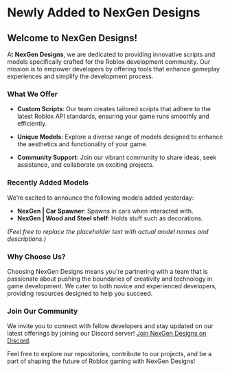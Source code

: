 # Newly Added to NexGen Designs

## Welcome to NexGen Designs!

At **NexGen Designs**, we are dedicated to providing innovative scripts and models specifically crafted for the Roblox development community. Our mission is to empower developers by offering tools that enhance gameplay experiences and simplify the development process.

### What We Offer

- **Custom Scripts**: Our team creates tailored scripts that adhere to the latest Roblox API standards, ensuring your game runs smoothly and efficiently.
  
- **Unique Models**: Explore a diverse range of models designed to enhance the aesthetics and functionality of your game.

- **Community Support**: Join our vibrant community to share ideas, seek assistance, and collaborate on exciting projects.

### Recently Added Models

We’re excited to announce the following models added yesterday:

- **NexGen | Car Spawner**: Spawns in cars when interacted with.
- **NexGen | Wood and Steel shelf**: Holds stuff such as decorations.

*(Feel free to replace the placeholder text with actual model names and descriptions.)*

### Why Choose Us?

Choosing NexGen Designs means you're partnering with a team that is passionate about pushing the boundaries of creativity and technology in game development. We cater to both novice and experienced developers, providing resources designed to help you succeed.

### Join Our Community

We invite you to connect with fellow developers and stay updated on our latest offerings by joining our Discord server! [Join NexGen Designs on Discord](https://discord.gg/h5AtFwu6wT).

Feel free to explore our repositories, contribute to our projects, and be a part of shaping the future of Roblox gaming with NexGen Designs!
